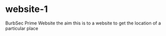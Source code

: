# website-1
BurbSec Prime Website
the aim this is to 
a website to get the location of a particular place 
